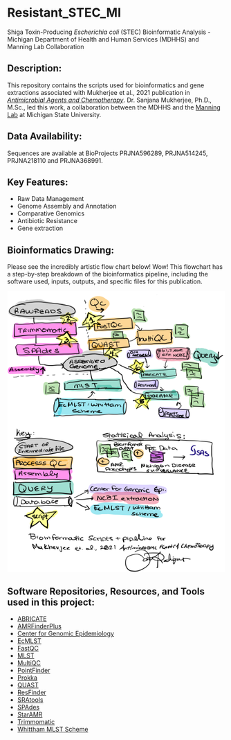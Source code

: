 # Resistant_STEC_MI
Shiga Toxin-Producing *Escherichia coli* (STEC) Bioinformatic Analysis - Michigan Department of Health and Human Services (MDHHS) and Manning Lab Collaboration
<a id="Description:"></a>
<a id="Data Availability:"></a>
<a id="Key Features:"></a>
<a id="Bioinformatics Drawing"></a>
<a id="Software, Repisotires, Resources, and Tools used in this project:"></a>
<a id="Funding Sources"></a>

## Description: 
This repository contains the scripts used for bioinformatics and gene extractions associated with Mukherjee et al., 2021 publication in [*Antimicrobial Agents and Chemotherapy*](https://journals.asm.org/doi/10.1128/aac.01189-21). 
Dr. Sanjana Mukherjee, Ph.D., M.Sc., led this work, a collaboration between the MDHHS and the [Manning Lab](https://manninglab.natsci.msu.edu/) at Michigan State University. 

## Data Availability: 
Sequences are available at BioProjects PRJNA596289, PRJNA514245, PRJNA218110 and PRJNA368991. 

## Key Features:
- Raw Data Management
- Genome Assembly and Annotation
- Comparative Genomics
- Antibiotic Resistance
- Gene extraction

## Bioinformatics Drawing: 
Please see the incredibly artistic flow chart below! Wow! This flowchart has a step-by-step breakdown of the bioinformatics pipeline, including the software used, inputs, outputs, and specific files for this publication. 

![An incredibly artistic cartoon drawing of the bioinformatic methods of which the description can be found in Mukherjee et al., 20221](bioinformatics_drawing_STEC_MI.png)

## Software Repositories, Resources, and Tools used in this project:
- [ABRICATE](https://github.com/tseemann/abricate)
- [AMRFinderPlus](https://github.com/ncbi/amr)
- [Center for Genomic Epidemiology](https://www.genomicepidemiology.org/)
- [EcMLST](http://shigatox.net/new/)
- [FastQC](https://github.com/s-andrews/FastQC)
- [MLST](https://github.com/tseemann/mlst)
- [MultiQC](https://github.com/ewels/MultiQC)
- [PointFinder](https://academic.oup.com/jac/article/72/10/2764/3979530)
- [Prokka](https://github.com/tseemann/prokka)
- [QUAST](https://github.com/ablab/quast)
- [ResFinder](https://cge.food.dtu.dk/services/ResFinder/)
- [SRAtools](https://github.com/ncbi/sra-tools)
- [SPAdes](https://github.com/ablab/spades)
- [StarAMR](https://github.com/phac-nml/staramr)
- [Trimmomatic](http://www.usadellab.org/cms/index.php?page=trimmomatic)
- [Whittham MLST Scheme](https://ieeexplore.ieee.org/abstract/document/1332482?casa_token=RMtJfO_s2FEAAAAA:iETIMQvH0G0SduUtO8o0XEOps0fHNIeO8vQ2prjJwTqUY-z1t1trA_0FvdXdzt9q_0gak6A)




